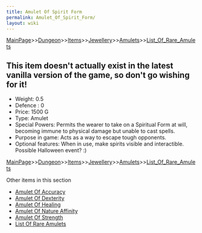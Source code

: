 ```yaml
---
title: Amulet Of Spirit Form
permalink: Amulet_Of_Spirit_Form/
layout: wiki
---
```


[MainPage](/keeperrl_wiki/ "wikilink")>>[Dungeon](/keeperrl_wiki/Dungeon "wikilink")>>[Items](/keeperrl_wiki/Items "wikilink")>>[Jewellery](/keeperrl_wiki/Jewellery "wikilink")>>[Amulets](/keeperrl_wiki/Amulets "wikilink")>>[List_Of_Rare_Amulets](/keeperrl_wiki/List_Of_Rare_Amulets "wikilink")

This item doesn't actually exist in the latest vanilla version of the game, so don't go wishing for it!
-------------------------------------------------------------------------------------------------------

- Weight: 0.5
- Defence : 0
- Price: 1500 G
- Type: Amulet
- Special Powers: Permits the wearer to take on a Spiritual Form at will, becoming immune to physical damage but unable to cast spells.
- Purpose in game: Acts as a way to escape tough opponents.
- Optional features: When in use, make spirits visible and interactible. Possible Halloween event? :)

[MainPage](/keeperrl_wiki/ "wikilink")>>[Dungeon](/keeperrl_wiki/Dungeon "wikilink")>>[Items](/keeperrl_wiki/Items "wikilink")>>[Jewellery](/keeperrl_wiki/Jewellery "wikilink")>>[Amulets](/keeperrl_wiki/Amulets "wikilink")>>[List_Of_Rare_Amulets](/keeperrl_wiki/List_Of_Rare_Amulets "wikilink")

Other items in this section
-    [Amulet Of Accuracy](/keeperrl_wiki/Amulet_Of_Accuracy "wikilink")
-    [Amulet Of Dexterity](/keeperrl_wiki/Amulet_Of_Dexterity "wikilink")
-    [Amulet Of Healing](/keeperrl_wiki/Amulet_Of_Healing "wikilink")
-    [Amulet Of Nature Affinity](/keeperrl_wiki/Amulet_Of_Nature_Affinity "wikilink")
-    [Amulet Of Strength](/keeperrl_wiki/Amulet_Of_Strength "wikilink")
-    [List Of Rare Amulets](/keeperrl_wiki/List_Of_Rare_Amulets "wikilink")
